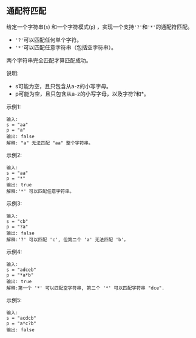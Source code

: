 ## 通配符匹配

给定一个字符串(`s`) 和一个字符模式(`p`) ，实现一个支持`'?'`和`'*'`的通配符匹配。

* `'?'`可以匹配任何单个字符。
* `'*'`可以匹配任意字符串（包括空字符串）。

两个字符串完全匹配才算匹配成功。

说明:

* s可能为空，且只包含从a-z的小写字母。
* p可能为空，且只包含从a-z的小写字母，以及字符?和*。

示例1:
```
输入:
s = "aa"
p = "a"
输出: false
解释: "a" 无法匹配 "aa" 整个字符串。
```

示例2:
```
输入:
s = "aa"
p = "*"
输出: true
解释:'*' 可以匹配任意字符串。
```

示例3:
```
输入:
s = "cb"
p = "?a"
输出: false
解释:'?' 可以匹配 'c', 但第二个 'a' 无法匹配 'b'。
```

示例4:
```
输入:
s = "adceb"
p = "*a*b"
输出: true
解释:第一个 '*' 可以匹配空字符串, 第二个 '*' 可以匹配字符串 "dce".
```

示例5:
```
输入:
s = "acdcb"
p = "a*c?b"
输出: false
```